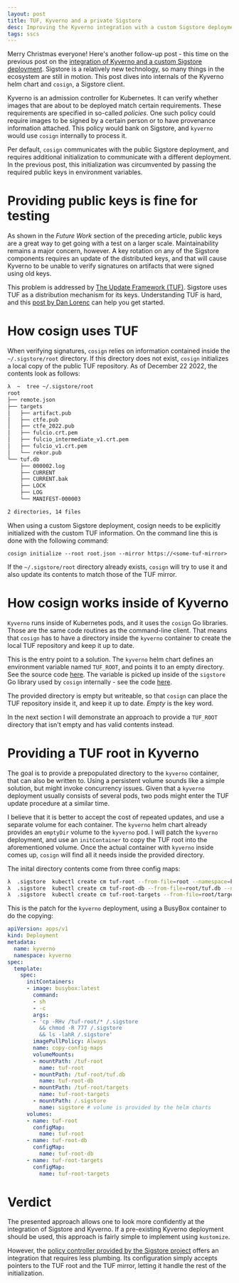 ```yaml
---
layout: post
title: TUF, Kyverno and a private Sigstore
desc: Improving the Kyverno integration with a custom Sigstore deployment
tags: sscs
---
```


Merry Christmas everyone! Here's another follow-up post - this time on the previous post on the [integration of Kyverno and a custom Sigstore deployment](/integrating-kyverno-with-a-private-sigstore-deployment.html).
Sigstore is a relatively new technology, so many things in the ecosystem are still in motion.
This post dives into internals of the Kyverno helm chart and `cosign`, a Sigstore client.

Kyverno is an admission controller for Kubernetes.
It can verify whether images that are about to be deployed match certain requirements.
These requirements are specified in so-called *policies*.
One such policy could require images to be signed by a certain person or to have provenance information attached.
This policy would bank on Sigstore, and `kyverno` would use `cosign` internally to process it.

Per default, `cosign` communicates with the public Sigstore deployment, and requires additional initialization to communicate with a different deployment.
In the previous post, this initialization was circumvented by passing the required public keys in environment variables.

# Providing public keys is fine for testing
As shown in the *Future Work* section of the preceding article, public keys are a great way to get going with a test on a larger scale.
Maintainability remains a major concern, however.
A key rotation on any of the Sigstore components requires an update of the distributed keys, and that will cause Kyverno to be unable to verify signatures on artifacts that were signed using old keys. 

This problem is addressed by [The Update Framework (TUF)](https://theupdateframework.io/).
Sigstore uses TUF as a distribution mechanism for its keys.
Understanding TUF is hard, and this [post by Dan Lorenc](https://blog.sigstore.dev/the-update-framework-and-you-2f5cbaa964d5) can help you get started.

# How cosign uses TUF
When verifying signatures, `cosign` relies on information contained inside the `~/.sigstore/root` directory.
If this directory does not exist, `cosign` initializes a local copy of the public TUF repository.
As of December 22 2022, the contents look as follows:

```bash
λ  ~  tree ~/.sigstore/root
root
├── remote.json
├── targets
│   ├── artifact.pub
│   ├── ctfe.pub
│   ├── ctfe_2022.pub
│   ├── fulcio.crt.pem
│   ├── fulcio_intermediate_v1.crt.pem
│   ├── fulcio_v1.crt.pem
│   └── rekor.pub
└── tuf.db
    ├── 000002.log
    ├── CURRENT
    ├── CURRENT.bak
    ├── LOCK
    ├── LOG
    └── MANIFEST-000003

2 directories, 14 files
```

When using a custom Sigstore deployment, cosign needs to be explicitly initialized with the custom TUF information.
On the command line this is done with the following command:
```
cosign initialize --root root.json --mirror https://<some-tuf-mirror>
```

If the `~/.sigstore/root` directory already exists, `cosign` will try to use it and also update its contents to match those of the TUF mirror.

# How cosign works inside of Kyverno
`Kyverno` runs inside of Kubernetes pods, and it uses the `cosign` Go libraries. Those are the same code routines as the command-line client.
That means that `cosign` has to have a directory inside the `kyverno` container to create the local TUF repository and keep it up to date.

This is the entry point to a solution.
The `kyverno` helm chart defines an environment variable named `TUF_ROOT`, and points it to an empty directory. See the source code [here](https://github.com/kyverno/kyverno/blob/main/charts/kyverno/templates/deployment.yaml#L152).
The variable is picked up inside of the `sigstore` Go library used by `cosign` internally - see the code [here](https://github.com/sigstore/sigstore/blob/abdf5cf3faa5f93af333376aaccba4e96ee7a242/pkg/tuf/client.go#L49).

The provided directory is empty but writeable, so that `cosign` can place the TUF repository inside it, and keep it up to date. *Empty* is the key word.

In the next section I will demonstrate an approach to provide a `TUF_ROOT` directory that isn't empty and has valid contents instead.

# Providing a TUF root in Kyverno
The goal is to provide a prepopulated directory to the `kyverno` container, that can also be written to.
Using a persistent volume sounds like a simple solution, but might invoke concurrency issues.
Given that a `kyverno` deployment usually consists of several pods, two pods might enter the TUF update procedure at a similar time.

I believe that it is better to accept the cost of repeated updates, and use a separate volume for each container.
The `kyverno` helm chart already provides an `emptyDir` volume to the `kyverno` pod.
I will patch the `kyverno` deployment, and use an `initContainer` to copy the TUF root into the aforementioned volume.
Once the actual container with `kyverno` inside comes up, `cosign` will find all it needs inside the provided directory.

The inital directory contents come from three config maps:
```bash
λ  .sigstore  kubectl create cm tuf-root --from-file=root --namespace=kyverno
λ  .sigstore  kubectl create cm tuf-root-db --from-file=root/tuf.db --namespace=kyverno
λ  .sigstore  kubectl create cm tuf-root-targets --from-file=root/targets --namespace=kyverno
```

This is the patch for the `kyverno` deployment, using a BusyBox container to do the copying:
```yaml
apiVersion: apps/v1
kind: Deployment
metadata:
  name: kyverno
  namespace: kyverno
spec:
  template:
    spec:
      initContainers:
      - image: busybox:latest
        command:
        - sh
        - -c
        args:
        - 'cp -RHv /tuf-root/* /.sigstore  
          && chmod -R 777 /.sigstore
          && ls -lahR /.sigstore'
        imagePullPolicy: Always
        name: copy-config-maps
        volumeMounts:
        - mountPath: /tuf-root
          name: tuf-root
        - mountPath: /tuf-root/tuf.db
          name: tuf-root-db
        - mountPath: /tuf-root/targets
          name: tuf-root-targets
        - mountPath: /.sigstore
          name: sigstore # volume is provided by the helm charts
      volumes:
      - name: tuf-root
        configMap:
          name: tuf-root
      - name: tuf-root-db
        configMap:
          name: tuf-root-db
      - name: tuf-root-targets
        configMap:
          name: tuf-root-targets
```

# Verdict
The presented approach allows one to look more confidently at the integration of Sigstore and Kyverno.
If a pre-existing Kyverno deployment should be used, this approach is fairly simple to implement using `kustomize`.

However, the [policy controller provided by the Sigstore project](https://docs.sigstore.dev/policy-controller/installation) offers an integration that requires less plumbing.
Its configuration simply accepts pointers to the TUF root and the TUF mirror, letting it handle the rest of the initialization.